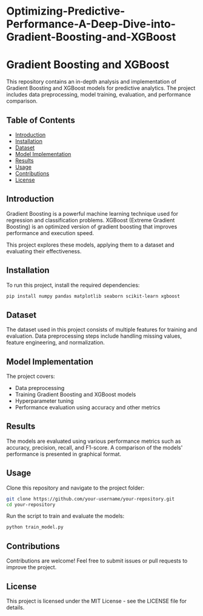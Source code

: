 # Optimizing-Predictive-Performance-A-Deep-Dive-into-Gradient-Boosting-and-XGBoost
# Gradient Boosting and XGBoost

This repository contains an in-depth analysis and implementation of Gradient Boosting and XGBoost models for predictive analytics. The project includes data preprocessing, model training, evaluation, and performance comparison.

## Table of Contents
- [Introduction](#introduction)
- [Installation](#installation)
- [Dataset](#dataset)
- [Model Implementation](#model-implementation)
- [Results](#results)
- [Usage](#usage)
- [Contributions](#contributions)
- [License](#license)

## Introduction
Gradient Boosting is a powerful machine learning technique used for regression and classification problems. XGBoost (Extreme Gradient Boosting) is an optimized version of gradient boosting that improves performance and execution speed.

This project explores these models, applying them to a dataset and evaluating their effectiveness.

## Installation
To run this project, install the required dependencies:

```sh
pip install numpy pandas matplotlib seaborn scikit-learn xgboost
```

## Dataset
The dataset used in this project consists of multiple features for training and evaluation. Data preprocessing steps include handling missing values, feature engineering, and normalization.

## Model Implementation
The project covers:
- Data preprocessing
- Training Gradient Boosting and XGBoost models
- Hyperparameter tuning
- Performance evaluation using accuracy and other metrics

## Results
The models are evaluated using various performance metrics such as accuracy, precision, recall, and F1-score. A comparison of the models' performance is presented in graphical format.

## Usage
Clone this repository and navigate to the project folder:

```sh
git clone https://github.com/your-username/your-repository.git
cd your-repository
```

Run the script to train and evaluate the models:

```sh
python train_model.py
```

## Contributions
Contributions are welcome! Feel free to submit issues or pull requests to improve the project.

## License
This project is licensed under the MIT License - see the LICENSE file for details.
